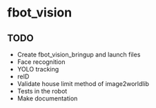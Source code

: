 # fbot_vision

## TODO

- Create fbot_vision_bringup and launch files
- Face recognition
- YOLO tracking
- reID
- Validate house limit method of image2worldlib
- Tests in the robot
- Make documentation
